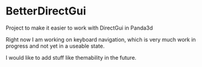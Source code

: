 # BetterDirectGui
Project to make it easier to work with DirectGui in Panda3d

Right now I am working on keyboard navigation, which is very much work in progress and not yet in a useable state.

I would like to add stuff like themability in the future.
